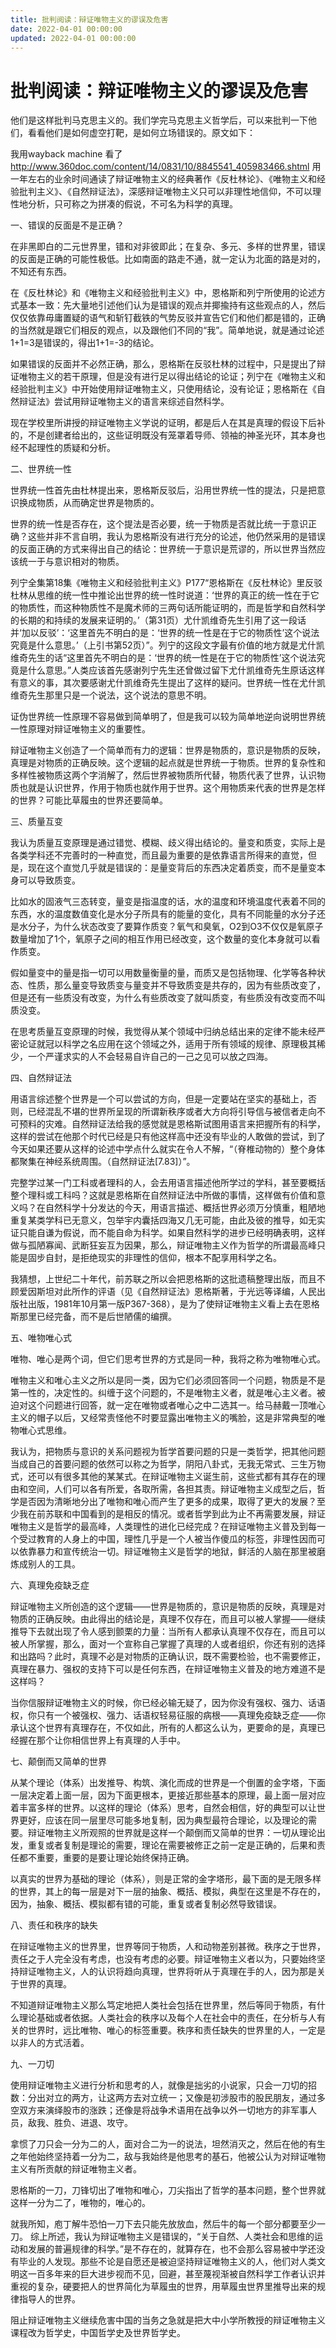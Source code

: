 ```yaml
---
title: 批判阅读：辩证唯物主义的谬误及危害
date: 2022-04-01 00:00:00
updated: 2022-04-01 00:00:00
---
```


# 批判阅读：辩证唯物主义的谬误及危害

他们是这样批判马克思主义的。我们学完马克思主义哲学后，可以来批判一下他们，看看他们是如何虚空打靶，是如何立场错误的。原文如下：

我用wayback machine 看了 http://www.360doc.com/content/14/0831/10/8845541_405983466.shtml
用一年左右的业余时间通读了辩证唯物主义的经典著作《反杜林论》、《唯物主义和经验批判主义》、《自然辩证法》，深感辩证唯物主义只可以非理性地信仰，不可以理性地分析，只可称之为拼凑的假说，不可名为科学的真理。

一、错误的反面是不是正确？

在非黑即白的二元世界里，错和对非彼即此；在复杂、多元、多样的世界里，错误的反面是正确的可能性极低。比如南面的路走不通，就一定认为北面的路是对的，不知还有东西。

在《反杜林论》和《唯物主义和经验批判主义》中，恩格斯和列宁所使用的论述方式基本一致：先大量地引述他们认为是错误的观点并揶揄持有这些观点的人，然后仅仅依靠毋庸置疑的语气和斩钉截铁的气势反驳并宣告它们和他们都是错的，正确的当然就是跟它们相反的观点，以及跟他们不同的“我”。简单地说，就是通过论述1+1=3是错误的，得出1+1=-3的结论。

如果错误的反面并不必然正确，那么，恩格斯在反驳杜林的过程中，只是提出了辩证唯物主义的若干原理，但是没有进行足以得出结论的论证；列宁在《唯物主义和经验批判主义》中开始使用辩证唯物主义，只使用结论，没有论证；恩格斯在《自然辩证法》尝试用辩证唯物主义的语言来综述自然科学。

现在学校里所讲授的辩证唯物主义学说的证明，都是后人在其是真理的假设下后补的，不是创建者给出的，这些证明既没有笼罩着导师、领袖的神圣光环，其本身也经不起理性的质疑和分析。

二、世界统一性

世界统一性首先由杜林提出来，恩格斯反驳后，沿用世界统一性的提法，只是把意识换成物质，从而确定世界是物质的。

世界的统一性是否存在，这个提法是否必要，统一于物质是否就比统一于意识正确？这些并非不言自明，我认为恩格斯没有进行充分的论述，他仍然采用的是错误的反面正确的方式来得出自己的结论：世界统一于意识是荒谬的，所以世界当然应该统一于与意识相对的物质。

列宁全集第18集《唯物主义和经验批判主义》P177“恩格斯在《反杜林论》里反驳杜林从思维的统一性中推论出世界的统一性时说道：‘世界的真正的统一性在于它的物质性，而这种物质性不是魔术师的三两句话所能证明的，而是哲学和自然科学的长期的和持续的发展来证明的。’（第31页）尤什凯维奇先生引用了这一段话并‘加以反驳’：‘这里首先不明白的是：‘世界的统一性是在于它的物质性’这个说法究竟是什么意思。’（上引书第52页）”。列宁的这段文字最有价值的地方就是尤什凯维奇先生的话“这里首先不明白的是：‘世界的统一性是在于它的物质性’这个说法究竟是什么意思。”人类应该首先感谢列宁先生还曾做过留下尤什凯维奇先生原话这样有意义的事，其次要感谢尤什凯维奇先生提出了这样的疑问。世界统一性在尤什凯维奇先生那里只是一个说法，这个说法的意思不明。

证伪世界统一性原理不容易做到简单明了，但是我可以较为简单地逆向说明世界统一性原理对辩证唯物主义的重要性。

辩证唯物主义创造了一个简单而有力的逻辑：世界是物质的，意识是物质的反映，真理是对物质的正确反映。这个逻辑的起点就是世界统一于物质。世界的复杂性和多样性被物质这两个字消解了，然后世界被物质所代替，物质代表了世界，认识物质也就是认识世界，作用于物质也就作用于世界。这个用物质来代表的世界是怎样的世界？可能比草履虫的世界还要简单。

三、质量互变

我认为质量互变原理是通过错觉、模糊、歧义得出结论的。量变和质变，实际上是各类学科还不完善时的一种直觉，而且最为重要的是依靠语言所得来的直觉，但是，现在这个直觉几乎就是错误的：是量变背后的东西决定着质变，而不是量变本身可以导致质变。

比如水的固液气三态转变，量变是指温度的话，水的温度和环境温度代表着不同的东西，水的温度数值变化是水分子所具有的能量的变化，具有不同能量的水分子还是水分子，为什么状态改变了要算作质变？氧气和臭氧，O2到O3不仅仅是氧原子数量增加了1个，氧原子之间的相互作用已经改变，这个数量的变化本身就可以看作质变。

假如量变中的量是指一切可以用数量衡量的量，而质又是包括物理、化学等各种状态、性质，那么量变导致质变与量变并不导致质变是共存的，因为有些质改变了，但是还有一些质没有改变，为什么有些质改变了就叫质变，有些质没有改变而不叫质没变。

在思考质量互变原理的时候，我觉得从某个领域中归纳总结出来的定律不能未经严密论证就冠以科学之名应用在这个领域之外，适用于所有领域的规律、原理极其稀少，一个严谨求实的人不会轻易自许自己的一己之见可以放之四海。

四、自然辩证法

用语言综述整个世界是一个可以尝试的方向，但是一定要站在坚实的基础上，否则，已经混乱不堪的世界所呈现的所谓新秩序或者大方向将引导信与被信者走向不可预料的灾难。自然辩证法给我的感觉就是恩格斯试图用语言来把握所有的科学，这样的尝试在他那个时代已经是只有他这样高中还没有毕业的人敢做的尝试，到了今天如果还要从这样的论述中学点什么就实在令人不解，“（脊椎动物的）整个身体都聚集在神经系统周围。（自然辩证法[7.83]）”。

完整学过某一门工科或者理科的人，会去用语言描述他所学过的学科，甚至要概括整个理科或工科吗？这就是恩格斯在自然辩证法中所做的事情，这样做有价值和意义吗？在自然科学十分发达的今天，用语言描述、概括世界必须万分慎重，粗陋地重复某类学科已无意义，包举宇内囊括四海又几无可能，由此及彼的推导，如无实证只能自谦为假说，而不能自命为科学。如果自然科学的进步已经明确表明，这样做与孤陋寡闻、武断狂妄互为因果，那么，辩证唯物主义作为哲学的所谓最高峰只能是固步自封，是拒绝现实的非理性的信仰，根本不配享用科学之名。

我猜想，上世纪二十年代，前苏联之所以会把恩格斯的这批遗稿整理出版，而且不顾爱因斯坦对此所作的评语（见《自然辩证法》恩格斯著，于光远等译编，人民出版社出版，1981年10月第一版P367-368），是为了使辩证唯物主义看上去在恩格斯那里已经完备，而不是后世陋儒的编撰。

五、唯物唯心式

唯物、唯心是两个词，但它们思考世界的方式是同一种，我将之称为唯物唯心式。

唯物主义和唯心主义之所以是同一类，因为它们必须回答同一个问题，物质是不是第一性的，决定性的。纠缠于这个问题的，不是唯物主义者，就是唯心主义者。被迫对这个问题进行回答，就一定在唯物或者唯心之中二选其一。给马赫戴一顶唯心主义的帽子以后，又经常责怪他不时要显露出唯物主义的嘴脸，这是非常典型的唯物唯心式思维。

我认为，把物质与意识的关系问题视为哲学首要问题的只是一类哲学，把其他问题当成自己的首要问题的依然可以称之为哲学，阴阳八卦式，无我无常式、三生万物式，还可以有很多其他的某某式。在辩证唯物主义诞生前，这些式都有其存在的理由和空间，人们可以各有所爱，各取所需，各担其责。辩证唯物主义成型之后，哲学是否因为清晰地分出了唯物和唯心而产生了更多的成果，取得了更大的发展？至少我在前苏联和中国看到的是相反的情况。或者哲学到此为止不再需要发展，辩证唯物主义是哲学的最高峰，人类理性的进化已经完成？在辩证唯物主义普及到每一个受过教育的人身上的中国，理性几乎是一个人被当作傻瓜的标签，非理性因而可以依靠暴力和宣传统治一切。辩证唯物主义是哲学的地狱，鲜活的人脑在那里被磨炼成别人的工具。

六、真理免疫缺乏症

辩证唯物主义所创造的这个逻辑——世界是物质的，意识是物质的反映，真理是对物质的正确反映。由此得出的结论是，真理不仅存在，而且可以被人掌握——继续推导下去就出现了令人感到颤栗的力量：当所有人都承认真理不仅存在，而且可以被人所掌握，那么，面对一个宣称自己掌握了真理的人或者组织，你还有别的选择和出路吗？此时，真理不必是对物质的正确认识，既不需要检验，也不需要修正，真理在暴力、强权的支持下可以是任何东西，在辩证唯物主义普及的地方难道不是这样吗？

当你信服辩证唯物主义的时候，你已经必输无疑了，因为你没有强权、强力、话语权，你只有一个被强权、强力、话语权轻易征服的病根——真理免疫缺乏症——你承认这个世界有真理存在，不仅如此，所有的人都这么认为，更要命的是，真理已经握在那个让你相信世界上有真理的人手中。

七、颠倒而又简单的世界

从某个理论（体系）出发推导、构筑、演化而成的世界是一个倒置的金字塔，下面一层决定着上面一层，因为下面更根本，更接近那些基本的原理，最上面一层对应着丰富多样的世界。以这样的理论（体系）思考，自然会相信，好的典型可以让世界更好，应该在同一层里尽可能多地复制，因为典型最符合理论，以及理论的需要。辩证唯物主义所观照的世界就是这样一个颠倒而又简单的世界：一切从理论出发，重复或者复制是理论的需要，理论在需要被修正之前一定是正确的，后果和责任都不重要，重要的是要让理论始终保持正确。

以真实的世界为基础的理论（体系），则是正常的金字塔形，最下面的是无限多样的世界，其上的每一层是对下一层的抽象、概括、模拟，典型在这里是不存在的，因为，抽象、概括、模拟都有错的可能，重复或者复制必然导致错误。

八、责任和秩序的缺失

在辩证唯物主义的世界里，世界等同于物质，人和动物差别甚微。秩序之于世界，责任之于人完全没有考虑，也没有考虑的必要。辩证唯物主义者以为，只要始终坚持辩证唯物主义，人的认识将趋向真理，世界将听从于真理在手的人，因为那是关于世界的真理。

不知道辩证唯物主义那么笃定地把人类社会包括在世界里，然后等同于物质，有什么理论基础或者依据。人类社会的秩序以及每个人在社会中的责任，在分析与人有关的世界时，远比唯物、唯心的标签重要。秩序和责任缺失的世界里的人，一定是以非人的方式活着。

九、一刀切

使用辩证唯物主义进行分析和思考的人，就像是拙劣的小说家，只会一刀切的招数：分出对立的两方，让这两方去对立统一；又像是初涉股市的股民朋友，通过多空双方来演绎股市的涨跌；还像是将战争术语用在战争以外一切地方的非军事人员，敌我、胜负、进退、攻守。

拿惯了刀只会一分为二的人，面对合二为一的说法，坦然消灭之，然后在他的有生之年他始终坚持着一分为二，敌与我始终是他思考的基石，他被公认为对辩证唯物主义有所贡献的辩证唯物主义者。

恩格斯的一刀，刀锋切出了唯物和唯心，刀尖指出了哲学的基本问题，整个世界就这样一分为二了，唯物的，唯心的。

就我所知，庖丁解牛恐怕一刀下去只能先放放血，然后牛的每一个部分都要至少一刀。
综上所述，我认为辩证唯物主义是错误的，“关于自然、人类社会和思维的运动和发展的普遍规律的科学。”是不存在的，就算存在，也不会那么容易被中学还没有毕业的人发现。那些不论是自愿还是被迫坚持辩证唯物主义的人，他们对人类文明这一百多年来的巨大进步视而不见，回避，甚至蔑视渐被自然科学工作者认识并重视的复杂，硬要把人的世界简化为草履虫的世界，用草履虫世界里推导出来的规律指导人的世界。

阻止辩证唯物主义继续危害中国的当务之急就是把大中小学所教授的辩证唯物主义课程改为哲学史，中国哲学史及世界哲学史。
